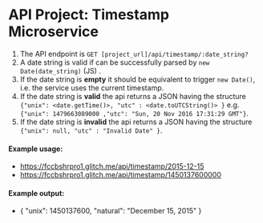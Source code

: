 
# API Project: Timestamp Microservice

1. The API endpoint is `GET [project_url]/api/timestamp/:date_string?`
2. A date string is valid if can be successfully parsed by `new Date(date_string)` (JS) .
3. If the date string is **empty** it should be equivalent to trigger `new Date()`, i.e. the service uses the current timestamp.
4. If the date string is **valid** the api returns a JSON having the structure 
`{"unix": <date.getTime()>, "utc" : <date.toUTCString()> }`
e.g. `{"unix": 1479663089000 ,"utc": "Sun, 20 Nov 2016 17:31:29 GMT"}`.
5. If the date string is **invalid** the api returns a JSON having the structure `{"unix": null, "utc" : "Invalid Date" }`.

#### Example usage:
* https://fccbshrpro1.glitch.me/api/timestamp/2015-12-15
* https://fccbshrpro1.glitch.me/api/timestamp/1450137600000

#### Example output:
* { "unix": 1450137600, "natural": "December 15, 2015" }
